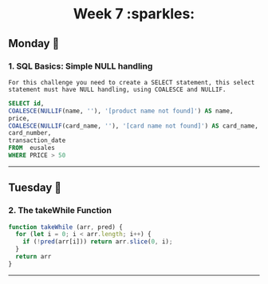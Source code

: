 <h1 align="center">Week 7 :sparkles:</h1>

## Monday :calendar:
### 1. SQL Basics: Simple NULL handling
``For this challenge you need to create a SELECT statement, this select statement must have NULL handling, using COALESCE and NULLIF.``
```sql
SELECT id,
COALESCE(NULLIF(name, ''), '[product name not found]') AS name,
price,
COALESCE(NULLIF(card_name, ''), '[card name not found]') AS card_name,
card_number,
transaction_date
FROM  eusales
WHERE PRICE > 50
```
___

## Tuesday :calendar:
### 2. The takeWhile Function
```js
function takeWhile (arr, pred) {
  for (let i = 0; i < arr.length; i++) {
    if (!pred(arr[i])) return arr.slice(0, i);
  }
  return arr
}
```
___

